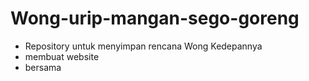 # Wong-urip-mangan-sego-goreng
- Repository untuk menyimpan rencana Wong Kedepannya
- membuat website
- bersama 
